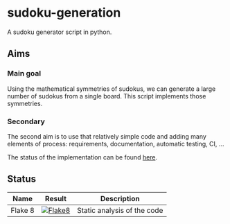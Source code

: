 # sudoku-generation

A sudoku generator script in python.

## Aims

### Main goal

Using the mathematical symmetries of sudokus, we can generate a large number of sudokus from a single board. This script implements those symmetries.

### Secondary

The second aim is to use that relatively simple code and adding many elements of process: requirements, documentation, automatic testing, CI, ... 

The status of the implementation can be found [here](docs/manual/process.md).

## Status

| Name | Result | Description |
| ---- | ------ | ----------- |
| Flake 8 | [![Flake8](https://github.com/bilbopingouin/sudoku-generation/actions/workflows/flake8.yml/badge.svg?branch=main)](https://github.com/bilbopingouin/sudoku-generation/actions/workflows/flake8.yml) | Static analysis of the code |
